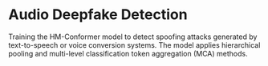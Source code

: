 # Audio Deepfake Detection
Training the HM-Conformer model to detect spoofing attacks generated by text-to-speech or voice conversion systems. The model applies hierarchical pooling and multi-level classification token aggregation (MCA) methods.

